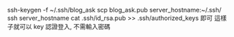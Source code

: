 ssh-keygen -f ~/.ssh/blog_ask
scp blog_ask.pub server_hostname:~/.ssh/
ssh server_hostname
cat .ssh/id_rsa.pub >> .ssh/authorized_keys 即可
這樣子就可以 key 認證登入, 不需輸入密碼